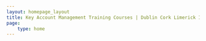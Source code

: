 ```yaml
---
layout: homepage_layout
title: Key Account Management Training Courses | Dublin Cork Limerick Ireland
page:
    type: home
---
```

